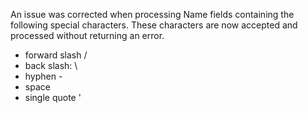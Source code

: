 An issue was corrected when processing Name fields containing the following special characters. These characters are now accepted and processed without returning an error.
* forward slash /
* back slash: \
* hyphen -
* space
* single quote '
